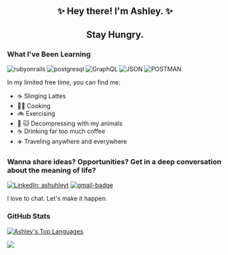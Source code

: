 <div align="center">
  
## ✨ Hey there! I'm Ashley. ✨ 

  
## Stay Hungry.    
</div>


<h3>What I've Been Learning</h3>

![rubyonrails](https://img.shields.io/badge/rubyonrails-000000?style=for-the-badge&logo=rubyonrails&logoColor=red)
![postgresql](https://img.shields.io/badge/postgresql-000000?style=for-the-badge&logo=postgresql&logoColor=light-blue)
![GraphQL](https://img.shields.io/badge/GraphQL-000000?style=for-the-badge&logo=GraphQL&logoColor=pink)
![JSON](https://img.shields.io/badge/JSON-100000?style=for-the-badge&logo=JSON&logoColor=477DC3&labelColor=000000&color=000000)
![POSTMAN](https://img.shields.io/badge/POSTMAN-100000?style=for-the-badge&logo=Postman&logoColor=ef5b25&labelColor=000000&color=000000)

In my limited free time, you can find me:

- ☕ Slinging Lattes
- 👩‍🍳 Cooking
- 🚲 Exercising
- 🐶 🐱 Decompressing with my animals
- ☕️ Drinking far too much coffee
- ✈️ Traveling anywhere and everywhere

<h3>Wanna share ideas? Opportunities? Get in a deep conversation about the meaning of life?</h3>

[![LinkedIn: ashuhleyt][linkedin-badge]][LinkedIn]
[![gmail-badge]][Gmail]

I love to chat. Let's make it happen.

<h3>GitHub Stats</h3>

[![Ashley's Top Languages](https://github-readme-stats.vercel.app/api/top-langs/?username=ashuhleyt)](https://github.com/anuraghazra/github-readme-stats)

![](https://github-readme-stats.vercel.app/api?username=ashuhleyt&show_icons=true&hide_border=true)
<!--LINKS--> 
[gmail-badge]: https://img.shields.io/badge/-ashuhleyt@gmail.com-c14438?style=flat&logo=Gmail&logoColor=white
[Gmail]: mailto:ashuhleyt@gmail.com

[linkedin-badge]: https://img.shields.io/badge/Ashley%20Turner-%23OpenToWork-green?style=flat&logo=Linkedin&logoColor=black&color=7DE787&labelColor=0077b5
[LinkedIn]: https://linkedin.com/in/ashuhleyt
